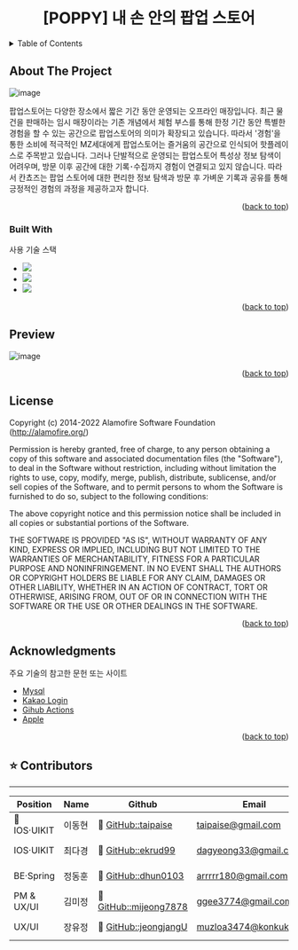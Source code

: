 <!-- Improved compatibility of back to top link: See: https://github.com/othneildrew/Best-README-Template/pull/73 -->
<a name="readme-top"></a>
<!--
*** Thanks for checking out the Best-README-Template. If you have a suggestion
*** that would make this better, please fork the repo and create a pull request
*** or simply open an issue with the tag "enhancement".
*** Don't forget to give the project a star!
*** Thanks again! Now go create something AMAZING! :D
-->




  <h1 align="center">[POPPY] 내 손 안의 팝업 스토어</h1>

  
</div>



<!-- TABLE OF CONTENTS -->
<details>
  <summary>Table of Contents</summary>
  <ol>
    <li>
      <a href="#about-the-project">About The Project</a>
      <ul>
        <li><a href="#built-with">Built With</a></li>
      </ul>
    </li>
    <li><a href="#preview">Preview</a></li>
    <li><a href="#license">License</a></li>
    <li><a href="#acknowledgments">Acknowledgments</a></li>
    <li><a href="#contributors">Contributors</a></li>
  </ol>
</details>



<!-- ABOUT THE PROJECT -->
## About The Project

![image](https://github.com/dhun0103/algorithm/assets/112223836/82455f18-550c-4d44-beee-f3929ffa933f)

팝업스토어는 다양한 장소에서 짧은 기간 동안 운영되는 오프라인 매장입니다.
최근 물건을 판매하는 임시 매장이라는 기존 개념에서 체험 부스를 통해 한정 기간 동안 특별한 경험을 할 수 있는 공간으로 팝업스토어의 의미가 확장되고 있습니다. 따라서 '경험'을 통한 소비에 적극적인 MZ세대에게 팝업스토어는 즐거움의 공간으로 인식되어 핫플레이스로 주목받고 있습니다. 그러나 단발적으로 운영되는 팝업스토어 특성상 정보 탐색이 어려우며, 방문 이후 공간에 대한 기록･수집까지 경험이 연결되고 있지 않습니다.
따라서 칸쵸즈는 팝업 스토어에 대한 편리한 정보 탐색과 방문 후 가벼운 기록과 공유를 통해 긍정적인 경험의 과정을 제공하고자 합니다.

<p align="right">(<a href="#readme-top">back to top</a>)</p>



### Built With

사용 기술 스택

* <img src="https://img.shields.io/badge/UIkit-2396F3?style=for-the-badge&logo=UIkit&logoColor=white">

* <img src="https://img.shields.io/badge/springboot-6DB33F?style=for-the-badge&logo=springboot&logoColor=white">
* <img src="https://img.shields.io/badge/MySQL-4479A1?style=for-the-badge&logo=MySQL&logoColor=white">

<p align="right">(<a href="#readme-top">back to top</a>)</p>





<!-- USAGE EXAMPLES -->
## Preview

![image](https://github.com/dhun0103/algorithm/assets/112223836/bebf2ca0-b0ca-41b6-950a-3bb9e250e14b)

<p align="right">(<a href="#readme-top">back to top</a>)</p>





<!-- LICENSE -->
## License

Copyright (c) 2014-2022 Alamofire Software Foundation (http://alamofire.org/)

Permission is hereby granted, free of charge, to any person obtaining a copy
of this software and associated documentation files (the "Software"), to deal
in the Software without restriction, including without limitation the rights
to use, copy, modify, merge, publish, distribute, sublicense, and/or sell
copies of the Software, and to permit persons to whom the Software is
furnished to do so, subject to the following conditions:

The above copyright notice and this permission notice shall be included in
all copies or substantial portions of the Software.

THE SOFTWARE IS PROVIDED "AS IS", WITHOUT WARRANTY OF ANY KIND, EXPRESS OR
IMPLIED, INCLUDING BUT NOT LIMITED TO THE WARRANTIES OF MERCHANTABILITY,
FITNESS FOR A PARTICULAR PURPOSE AND NONINFRINGEMENT. IN NO EVENT SHALL THE
AUTHORS OR COPYRIGHT HOLDERS BE LIABLE FOR ANY CLAIM, DAMAGES OR OTHER
LIABILITY, WHETHER IN AN ACTION OF CONTRACT, TORT OR OTHERWISE, ARISING FROM,
OUT OF OR IN CONNECTION WITH THE SOFTWARE OR THE USE OR OTHER DEALINGS IN
THE SOFTWARE.

<p align="right">(<a href="#readme-top">back to top</a>)</p>






<!-- ACKNOWLEDGMENTS -->
## Acknowledgments

주요 기술의 참고한 문헌 또는 사이트

* [Mysql](https://dhun.tistory.com/7)
* [Kakao Login](https://shxrecord.tistory.com/290)
* [Gihub Actions](https://bcp0109.tistory.com/363)
* [Apple](https://developer.apple.com/documentation/)

<p align="right">(<a href="#readme-top">back to top</a>)</p>


## ⭐️ Contributors
<hr/>

| Position                 | Name   | Github                                                     | Email   |      EN_Name        |       
| ------------------------ | ------ | -------------------------------------------------------- | ---- | -------------- |
| 🔰 IOS·UIKIT | 이동현 | 🔗 [GitHub::taipaise](https://github.com/taipaise)       | taipaise@gmail.com |      Lee Donghyun         |
| IOS·UIKIT   | 최다경 | 🔗 [GitHub::ekrud99](https://github.com/ekrud99)     | dagyeong33@gmail.com |      Dagyeong Choi          |
| BE·Spring                | 정동훈 | 🔗 [GitHub::dhun0103](https://github.com/dhun0103)   | arrrrr180@gmail.com |     Jeong Dong Hun            |
| PM & UX/UI             | 김미정 | 🔗 [GitHub::mijeong7878](https://github.com/mijeong7878)   | ggee3774@gmail.com |       Kim Mi Jeong               |
| UX/UI                    | 장유정 | 🔗 [GitHub::jeongjangU](https://github.com/jeongjangu)      | muzloa3474@konkuk.ac.kr |    Jang Yujeong         |


<!-- MARKDOWN LINKS & IMAGES -->
<!-- https://www.markdownguide.org/basic-syntax/#reference-style-links -->
[contributors-shield]: https://img.shields.io/github/contributors/othneildrew/Best-README-Template.svg?style=for-the-badge
[contributors-url]: https://github.com/othneildrew/Best-README-Template/graphs/contributors
[forks-shield]: https://img.shields.io/github/forks/othneildrew/Best-README-Template.svg?style=for-the-badge
[forks-url]: https://github.com/othneildrew/Best-README-Template/network/members
[stars-shield]: https://img.shields.io/github/stars/othneildrew/Best-README-Template.svg?style=for-the-badge
[stars-url]: https://github.com/othneildrew/Best-README-Template/stargazers
[issues-shield]: https://img.shields.io/github/issues/othneildrew/Best-README-Template.svg?style=for-the-badge
[issues-url]: https://github.com/othneildrew/Best-README-Template/issues
[license-shield]: https://img.shields.io/github/license/othneildrew/Best-README-Template.svg?style=for-the-badge
[license-url]: https://github.com/othneildrew/Best-README-Template/blob/master/LICENSE.txt
[linkedin-shield]: https://img.shields.io/badge/-LinkedIn-black.svg?style=for-the-badge&logo=linkedin&colorB=555
[linkedin-url]: https://linkedin.com/in/othneildrew
[product-screenshot]: images/screenshot.png
[Next.js]: https://img.shields.io/badge/next.js-000000?style=for-the-badge&logo=nextdotjs&logoColor=white
[Next-url]: https://nextjs.org/
[React.js]: https://img.shields.io/badge/React-20232A?style=for-the-badge&logo=react&logoColor=61DAFB
[React-url]: https://reactjs.org/
[Vue.js]: https://img.shields.io/badge/Vue.js-35495E?style=for-the-badge&logo=vuedotjs&logoColor=4FC08D
[Vue-url]: https://vuejs.org/
[Angular.io]: https://img.shields.io/badge/Angular-DD0031?style=for-the-badge&logo=angular&logoColor=white
[Angular-url]: https://angular.io/
[Svelte.dev]: https://img.shields.io/badge/Svelte-4A4A55?style=for-the-badge&logo=svelte&logoColor=FF3E00
[Svelte-url]: https://svelte.dev/
[Laravel.com]: https://img.shields.io/badge/Laravel-FF2D20?style=for-the-badge&logo=laravel&logoColor=white
[Laravel-url]: https://laravel.com
[Bootstrap.com]: https://img.shields.io/badge/Bootstrap-563D7C?style=for-the-badge&logo=bootstrap&logoColor=white
[Bootstrap-url]: https://getbootstrap.com
[JQuery.com]: https://img.shields.io/badge/jQuery-0769AD?style=for-the-badge&logo=jquery&logoColor=white
[JQuery-url]: https://jquery.com 
